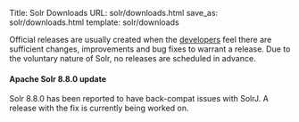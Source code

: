 Title: Solr Downloads
URL: solr/downloads.html
save_as: solr/downloads.html
template: solr/downloads

Official releases are usually created when the [developers]({filename}/pages/whoweare.md)
feel there are sufficient changes, improvements and bug fixes to warrant a release.
Due to the voluntary nature of Solr, no releases are scheduled in advance.

#### Apache Solr 8.8.0 update
Solr 8.8.0 has been reported to have back-compat issues with SolrJ. A release with the fix is currently being worked on.

